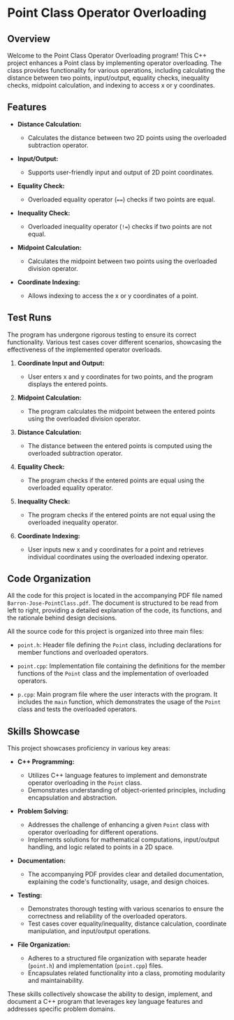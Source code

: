 # Point Class Operator Overloading

## Overview

Welcome to the Point Class Operator Overloading program! This C++ project enhances a Point class by implementing operator overloading. The class provides functionality for various operations, including calculating the distance between two points, input/output, equality checks, inequality checks, midpoint calculation, and indexing to access x or y coordinates.

## Features

- **Distance Calculation:**
  - Calculates the distance between two 2D points using the overloaded subtraction operator.

- **Input/Output:**
  - Supports user-friendly input and output of 2D point coordinates.

- **Equality Check:**
  - Overloaded equality operator (`==`) checks if two points are equal.

- **Inequality Check:**
  - Overloaded inequality operator (`!=`) checks if two points are not equal.

- **Midpoint Calculation:**
  - Calculates the midpoint between two points using the overloaded division operator.

- **Coordinate Indexing:**
  - Allows indexing to access the x or y coordinates of a point.

## Test Runs

The program has undergone rigorous testing to ensure its correct functionality. Various test cases cover different scenarios, showcasing the effectiveness of the implemented operator overloads.

1. **Coordinate Input and Output:**
   - User enters x and y coordinates for two points, and the program displays the entered points.

2. **Midpoint Calculation:**
   - The program calculates the midpoint between the entered points using the overloaded division operator.

3. **Distance Calculation:**
   - The distance between the entered points is computed using the overloaded subtraction operator.

4. **Equality Check:**
   - The program checks if the entered points are equal using the overloaded equality operator.

5. **Inequality Check:**
   - The program checks if the entered points are not equal using the overloaded inequality operator.

6. **Coordinate Indexing:**
   - User inputs new x and y coordinates for a point and retrieves individual coordinates using the overloaded indexing operator.

## Code Organization

All the code for this project is located in the accompanying PDF file named `Barron-Jose-PointClass.pdf`. The document is structured to be read from left to right, providing a detailed explanation of the code, 
its functions, and the rationale behind design decisions.

All the source code for this project is organized into three main files:

- `point.h`: Header file defining the `Point` class, including declarations for member functions and overloaded operators.

- `point.cpp`: Implementation file containing the definitions for the member functions of the `Point` class and the implementation of overloaded operators.

- `p.cpp`: Main program file where the user interacts with the program. It includes the `main` function, which demonstrates the usage of the `Point` class and tests the overloaded operators.

## Skills Showcase

This project showcases proficiency in various key areas:

- **C++ Programming:**
  - Utilizes C++ language features to implement and demonstrate operator overloading in the `Point` class.
  - Demonstrates understanding of object-oriented principles, including encapsulation and abstraction.

- **Problem Solving:**
  - Addresses the challenge of enhancing a given `Point` class with operator overloading for different operations.
  - Implements solutions for mathematical computations, input/output handling, and logic related to points in a 2D space.

- **Documentation:**
  - The accompanying PDF provides clear and detailed documentation, explaining the code's functionality, usage, and design choices.

- **Testing:**
  - Demonstrates thorough testing with various scenarios to ensure the correctness and reliability of the overloaded operators.
  - Test cases cover equality/inequality, distance calculation, coordinate manipulation, and input/output operations.

- **File Organization:**
  - Adheres to a structured file organization with separate header (`point.h`) and implementation (`point.cpp`) files.
  - Encapsulates related functionality into a class, promoting modularity and maintainability.

These skills collectively showcase the ability to design, implement, and document a C++ program that leverages key language features and addresses specific problem domains.

   
